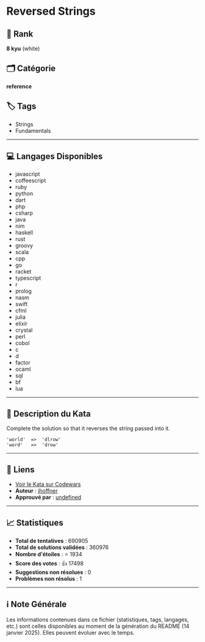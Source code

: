 # Reversed Strings

## 🏅 Rank
**8 kyu** (white)

## 🗂️ Catégorie
**reference**

## 🏷️ Tags
- Strings
- Fundamentals

---

## 💻 Langages Disponibles
- javascript
- coffeescript
- ruby
- python
- dart
- php
- csharp
- java
- nim
- haskell
- rust
- groovy
- scala
- cpp
- go
- racket
- typescript
- r
- prolog
- nasm
- swift
- cfml
- julia
- elixir
- crystal
- perl
- cobol
- c
- d
- factor
- ocaml
- sql
- bf
- lua

---

## 📜 Description du Kata

Complete the solution so that it reverses the string passed into it. 

```
'world'  =>  'dlrow'
'word'   =>  'drow'
```

---

## 🔗 Liens
- [Voir le Kata sur Codewars](https://www.codewars.com/kata/5168bb5dfe9a00b126000018)
- **Auteur** : [jhoffner](https://www.codewars.com/users/jhoffner)
- **Approuvé par** : [undefined](undefined)

---

## 📈 Statistiques
- **Total de tentatives** : 690905
- **Total de solutions validées** : 360976
- **Nombre d'étoiles** : ⭐ 1934
- **Score des votes** : 👍 17498
- **Suggestions non résolues** : 0
- **Problèmes non résolus** : 1

---

## ℹ️ Note Générale
Les informations contenues dans ce fichier (statistiques, tags, langages, etc.) sont celles disponibles au moment de la génération du README (14 janvier 2025). Elles peuvent évoluer avec le temps.

